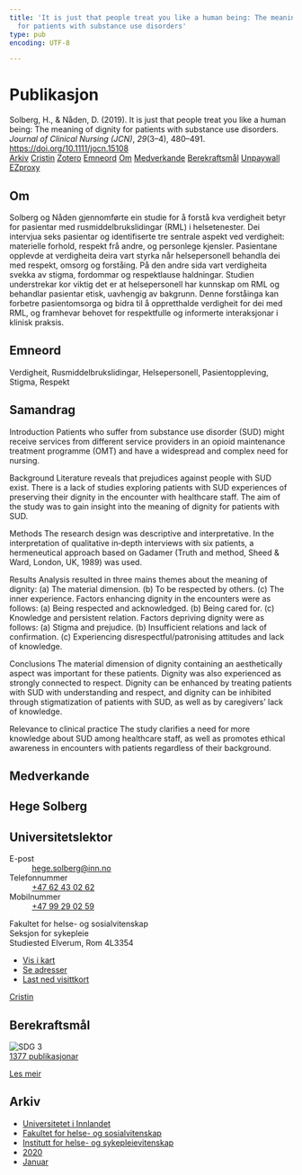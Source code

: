 ```yaml
---
title: 'It is just that people treat you like a human being: The meaning of dignity
  for patients with substance use disorders'
type: pub
encoding: UTF-8

---
```

<h1>Publikasjon</h1>
<article id="csl-bib-container-3II9JHEZ" class="csl-bib-container">
  <div class="csl-bib-body"> <div class="csl-entry">Solberg, H., &#38; Nåden, D. (2019). It is just that people treat you like a human being: The meaning of dignity for patients with substance use disorders. <i>Journal of Clinical Nursing (JCN)</i>, <i>29</i>(3–4), 480–491. <a href="https://doi.org/10.1111/jocn.15108">https://doi.org/10.1111/jocn.15108</a></div> </div>
  <div class="csl-bib-buttons">
    <a href="#taxonomy-article-3II9JHEZ" alt="archive" class="csl-bib-button">Arkiv</a>
    <a href="https://app.cristin.no/results/show.jsf?id=1788088" alt="Cristin" class="csl-bib-button">Cristin</a>
    <a href="http://zotero.org/groups/5881554/items/3II9JHEZ" alt="Zotero" class="csl-bib-button">Zotero</a>
    <a href="#keywords-article-3II9JHEZ" alt="keywords" class="csl-bib-button">Emneord</a>
    <a href="#about-article-3II9JHEZ" alt="about_pub" class="csl-bib-button">Om</a>
    <a href="#contributors-article-3II9JHEZ" alt="contributors" class="csl-bib-button">Medverkande</a>
    <a href="#sdg-article-3II9JHEZ" alt="sdg" class="csl-bib-button">Berekraftsmål</a>
    <a href="https://onlinelibrary.wiley.com/doi/pdfdirect/10.1111/jocn.15108" alt="Unpaywall" class="csl-bib-button">Unpaywall</a>
    <a href="https://onlinelibrary.wiley.com/doi/pdfdirect/10.1111/jocn.15108" alt="EZproxy" class="csl-bib-button">EZproxy</a>
  </div>
  <div id="csl-bib-meta-container-3II9JHEZ"></div>
</article>
<div id="csl-bib-meta-3II9JHEZ" class="csl-bib-meta">
  <article id="about-article-3II9JHEZ" class="about_pub-article">
    <h1>Om</h1>
    Solberg og Nåden gjennomførte ein studie for å forstå kva verdigheit betyr for pasientar med rusmiddelbrukslidingar (RML) i helsetenester. Dei intervjua seks pasientar og identifiserte tre sentrale aspekt ved verdigheit: materielle forhold, respekt frå andre, og personlege kjensler. Pasientane opplevde at verdigheita deira vart styrka når helsepersonell behandla dei med respekt, omsorg og forståing. På den andre sida vart verdigheita svekka av stigma, fordommar og respektlause haldningar. Studien understrekar kor viktig det er at helsepersonell har kunnskap om RML og behandlar pasientar etisk, uavhengig av bakgrunn. Denne forståinga kan forbetre pasientomsorga og bidra til å oppretthalde verdigheit for dei med RML, og framhevar behovet for respektfulle og informerte interaksjonar i klinisk praksis.
  </article>
  <article id="keywords-article-3II9JHEZ" class="keywords-article">
    <h1>Emneord</h1>
    Verdigheit, Rusmiddelbrukslidingar, Helsepersonell, Pasientoppleving, Stigma, Respekt
  </article>
  <article id="abstract-article-3II9JHEZ" class="abstract-article">
    <h1>Samandrag</h1>
    Introduction 
Patients who suffer from substance use disorder (SUD) might receive services from different service providers in an opioid maintenance treatment programme (OMT) and have a widespread and complex need for nursing. 
 
Background 
Literature reveals that prejudices against people with SUD exist. There is a lack of studies exploring patients with SUD experiences of preserving their dignity in the encounter with healthcare staff. The aim of the study was to gain insight into the meaning of dignity for patients with SUD. 
 
Methods 
The research design was descriptive and interpretative. In the interpretation of qualitative in‐depth interviews with six patients, a hermeneutical approach based on Gadamer (Truth and method, Sheed & Ward, London, UK, 1989) was used. 
 
Results 
Analysis resulted in three mains themes about the meaning of dignity: (a) The material dimension. (b) To be respected by others. (c) The inner experience. Factors enhancing dignity in the encounters were as follows: (a) Being respected and acknowledged. (b) Being cared for. (c) Knowledge and persistent relation. Factors depriving dignity were as follows: (a) Stigma and prejudice. (b) Insufficient relations and lack of confirmation. (c) Experiencing disrespectful/patronising attitudes and lack of knowledge. 
 
Conclusions 
The material dimension of dignity containing an aesthetically aspect was important for these patients. Dignity was also experienced as strongly connected to respect. Dignity can be enhanced by treating patients with SUD with understanding and respect, and dignity can be inhibited through stigmatization of patients with SUD, as well as by caregivers’ lack of knowledge. 
 
Relevance to clinical practice 
The study clarifies a need for more knowledge about SUD among healthcare staff, as well as promotes ethical awareness in encounters with patients regardless of their background.
  </article>
  <article id="contributors-article-3II9JHEZ" class="contributors-article">
    <h1>Medverkande</h1>
    <div class="personas"> <div class="vrtx-hinn-person-card"> <div class="photo"> <i class="lar la-user-circle missing-person"></i> </div> <div class="info"> <hgroup><h1>Hege Solberg</h1> <h2>Universitetslektor</h2> </hgroup><dl> <dt>E-post</dt> <dd> <a href="mailto:hege.solberg@inn.no">hege.solberg@inn.no</a> </dd> <dt>Telefonnummer</dt> <dd><a href="tel:+4762430262"> +47 62 43 02 62 </a></dd> <dt>Mobilnummer</dt> <dd><a href="tel:+4799290259"> +47 99 29 02 59 </a></dd> </dl> <p> Fakultet for helse- og sosialvitenskap<br> Seksjon for sykepleie<br> Studiested Elverum, Rom 4L3354 </p> <ul class="vrtx-hinn-links"> <li><a href="https://www.google.com/maps?q=60.88177,11.53669">Vis i kart</a></li> <li><a href="https://www.inn.no/finn-en-ansatt/hege-solberg.html#vrtx-hinn-addresses">Se adresser</a></li> <li><a href="https://www.inn.no/finn-en-ansatt/hege-solberg.html?vrtx=vcf">Last ned visittkort</a></li> </ul> </div> </div> <a href="https://app.cristin.no/persons/show.jsf?id=1174827" alt="Cristin URL" class="personas-cristin">Cristin</a> </div>
  </article>
  <article id="sdg-article-3II9JHEZ" class="sdg-article">
    <h1>Berekraftsmål</h1>
    <div class="sdg-container"><div id="sdg3" class="sdg">
        <img src="{{< params subfolder >}}images/sdg/sdg03_nn.png" class="image" alt="SDG 3">
        <div class="sdg-overlay">
          <a href="{{< params subfolder >}}nn/archive/?sdg=3#archive" class="sdg-publication-count"><span>1377</span> publikasjonar</a>
          <p><a href="https://fn.no/om-fn/fns-baerekraftsmaal/god-helse-og-livskvalitet?lang=nno-NO" class="sdg-read-more">Les meir</a></p>
        </div>
      </div></div>
  </article>
  <article id="taxonomy-article-3II9JHEZ" class="taxonomy-article">
    <h1>Arkiv</h1>
    <ul>
      <li><a href="{{< params subfolder >}}nn/archive/?key=3DCRN523">Universitetet i Innlandet</a></li>
      <li><a href="{{< params subfolder >}}nn/archive/?key=IDKFS3MX">Fakultet for helse- og sosialvitenskap</a></li>
      <li><a href="{{< params subfolder >}}nn/archive/?key=GTV4ECMZ">Institutt for helse- og sykepleievitenskap</a></li>
      <li><a href="{{< params subfolder >}}nn/archive/?key=LNJIKLR2">2020</a></li>
      <li><a href="{{< params subfolder >}}nn/archive/?key=IBXBB7B2">Januar</a></li>
    </ul>
  </article>
</div>

